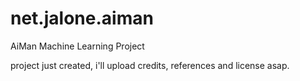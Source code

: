 net.jalone.aiman
================

AiMan Machine Learning Project

project just created, i'll upload credits, references and license asap.

